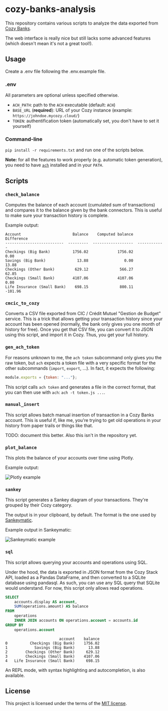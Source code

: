 # cozy-banks-analysis

This repository contains various scripts to analyze the data exported
from [Cozy Banks](https://cozy.io/fr/features/#bank).

The web interface is really nice but still lacks some advanced features (which doesn't mean it's not a great tool!).

## Usage

Create a .env file following the .env.example file.

### .env

All parameters are optional unless specified otherwise.

- `ACH_PATH`: path to the `ACH` executable (default: `ACH`)
- `BASE_URL` (**required**): URL of your Cozy instance (example: `https://johndoe.mycozy.cloud/`)
- `TOKEN`: authentification token (automatically set, you don't have to set it yourself)

### Command-line

`pip install -r requirements.txt` and run one of the scripts below.

**Note:** for all the features to work properly (e.g. automatic token generation), you need to have
[`ach`](https://github.com/cozy/ACH) installed and in your `PATH`.

## Scripts

### `check_balance`

Computes the balance of each account (cumulated sum of transactions) and compares it to the balance given by the bank
connectors. This is useful to make sure your transaction history is complete.

Example output:

```
Account                       Balance    Computed balance    Difference
--------------------------  ---------  ------------------  ------------
Checkings (Big Bank)          1756.02             1756.02          0.00
Savings (Big Bank)              13.88                0.00         13.88
Checkings (Other Bank)         629.12              566.27         62.85
Checkings (Small Bank)        4107.06             4107.06          0.00
Life Insurance (Small Bank)    698.15              800.11       -101.96
```

### `cmcic_to_cozy`

Converts a CSV file exported from CIC / Crédit Mutuel "Gestion de Budget" service. This is a trick that allows getting
your transaction history since your account has been opened (normally, the bank only gives you one month of history for
free). Once you get that CSV file, you can convert it to JSON using this script, and import it in Cozy. Thus, you get
your full history.

### `gen_ach_token`

For reasons unknown to me, the `ach token` subcommand only gives you the raw token, but `ach` expects a token file with
a very specific format for the other subcommands (`import`, `export`, ...). In fact, it expects the following:

```js
module.exports = {token: "..."};
```

This script calls `ach token` and generates a file in the correct format, that you can then use
with `ach`: `ach -t token.js ...`.

### `manual_insert`

This script allows batch manual insertion of transaction in a Cozy Banks account. This is useful if, like me, you're
trying to get old operations in your history from paper trails or things like that.

TODO: document this better. Also this isn't in the repository yet.

### `plot_balance`

This plots the balance of your accounts over time using Plotly.

Example output:

![Plotly example](https://i.imgur.com/qQYVPVT.png)

### `sankey`

This script generates a Sankey diagram of your transactions. They're grouped by their Cozy category.

The output is in your clipboard, by default. The format is the one used
by [Sankeymatic](https://sankeymatic.com/build/).

Example output in Sankeymatic:

![Sankeymatic example](https://i.imgur.com/JaBzdM4.png)

### `sql`

This script allows querying your accounts and operations using SQL. 

Under the hood, the data is exported in JSON format from the Cozy Stack API, loaded as a Pandas DataFrame, and then
converted to a SQLite database using pandasql. As such, you can use any SQL query that SQLite would understand. For now,
this script only allows read operations.

```sql
SELECT
    accounts.display AS account,
    SUM(operations.amount) AS balance
FROM
    operations
    INNER JOIN accounts ON operations.account = accounts.id
GROUP BY
    operations.account
```

```
                        account    balance
0          Checkings (Big Bank)    1756.02
1            Savings (Big Bank)      13.88
2        Checkings (Other Bank)     629.12
3        Checkings (Small Bank)    4107.06
4   Life Insurance (Small Bank)     698.15
```

An REPL mode, with syntax highlighting and autocompletion, is also available. 

## License

This project is licensed under the terms of the [MIT license](LICENSE).
